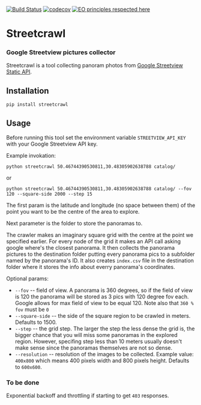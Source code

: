 [![Build Status](https://app.travis-ci.com/monomonedula/streetcrawl.svg?branch=master)](https://app.travis-ci.com/monomonedula/streetcrawl)
[![codecov](https://codecov.io/gh/monomonedula/streetcrawl/branch/master/graph/badge.svg?token=8rmLvt9atm)](https://codecov.io/gh/monomonedula/streetcrawl)
[![EO principles respected here](https://www.elegantobjects.org/badge.svg)](https://www.elegantobjects.org)

# Streetcrawl 
### Google Streetview pictures collector

Streetcrawl is a tool collecting panoram photos from [Google Streetview Static API](https://developers.google.com/maps/documentation/streetview/overview).


## Installation
```shell
pip install streetcrawl
```

## Usage

Before running this tool set the environment variable `STREETVIEW_API_KEY` with your Google Streetview API key.

Example invokation:
```shell
python streetcrawl 50.46744390530811,30.48305902638788 catalog/
```
or 

```shell
python streetcrawl 50.46744390530811,30.48305902638788 catalog/ --fov 120 --square-side 2000 --step 15
```


The first param is the latitude and longitude (no space between them) of the point you 
want to be the centre of the area to explore.

Next parameter is the folder to store the panoramas to.

The crawler makes an imaginary square grid with the centre at the point we specified earlier.
For every node of the grid it makes an API call asking google where's the closest panorama.
It then collects the panorama pictures to the destination folder putting every panorama pics to a subfolder named by the panorama's ID.
It also creates `index.csv` file in the destination folder where it stores the info about everry panorama's coordinates.

Optional params:
* `--fov` -- field of view. A panorama is 360 degrees, so if the field of view is 120 the panorama will be stored as 3 pics with 120 degree fov each.
Google allows for max field of view to be equal 120. Note also that `360 % fov` must be `0`
* `--square-side` -- the side of the square region to be crawled in meters. Defaults to 1500.
* `--step` -- the grid step. The larger the step the less dense the grid is, the bigger chance that you will miss some panoramas in the explored region.
 However, specifing step less than 10 meters usually doesn't make sense since the panoramas themselves are not so dense.
* `--resolution` -- resolution of the images to be collected. Example value: `400x800` which means 400 pixels width and 800 pixels height. Defaults to `600x600`.


### To be done
Exponential backoff and throttling if starting to get `403` responses.